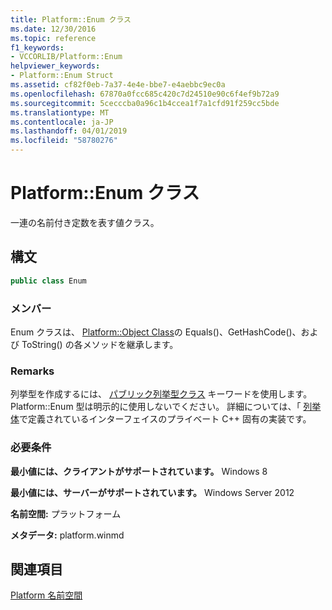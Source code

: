 ```yaml
---
title: Platform::Enum クラス
ms.date: 12/30/2016
ms.topic: reference
f1_keywords:
- VCCORLIB/Platform::Enum
helpviewer_keywords:
- Platform::Enum Struct
ms.assetid: cf82f0eb-7a37-4e4e-bbe7-e4aebbc9ec0a
ms.openlocfilehash: 67870a0fcc685c420c7d24510e90c6f4ef9b72a9
ms.sourcegitcommit: 5cecccba0a96c1b4ccea1f7a1cfd91f259cc5bde
ms.translationtype: MT
ms.contentlocale: ja-JP
ms.lasthandoff: 04/01/2019
ms.locfileid: "58780276"
---
```

# <a name="platformenum-class"></a>Platform::Enum クラス

一連の名前付き定数を表す値クラス。

## <a name="syntax"></a>構文

```cpp
public class Enum
```

### <a name="members"></a>メンバー

Enum クラスは、 [Platform::Object Class](../cppcx/platform-object-class.md)の Equals()、GetHashCode()、および ToString() の各メソッドを継承します。

### <a name="remarks"></a>Remarks

列挙型を作成するには、 [パブリック列挙型クラス](../extensions/enum-class-cpp-component-extensions.md) キーワードを使用します。 Platform::Enum 型は明示的に使用しないでください。 詳細については、「 [列挙体](../cppcx/enums-c-cx.md)で定義されているインターフェイスのプライベート C++ 固有の実装です。

### <a name="requirements"></a>必要条件

**最小値には、クライアントがサポートされています。** Windows 8

**最小値には、サーバーがサポートされています。** Windows Server 2012

**名前空間:** プラットフォーム

**メタデータ:** platform.winmd

## <a name="see-also"></a>関連項目

[Platform 名前空間](../cppcx/platform-namespace-c-cx.md)
